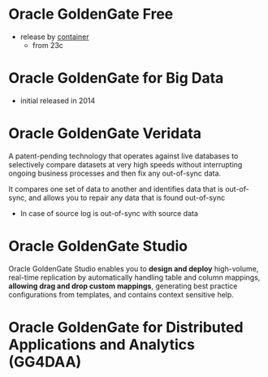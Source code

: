 # Oracle GoldenGate Free
- release by [container](https://container-registry.oracle.com/ords/f?p=113:4:4880508221012:::4:P4_REPOSITORY,AI_REPOSITORY,AI_REPOSITORY_NAME,P4_REPOSITORY_NAME,P4_EULA_ID,P4_BUSINESS_AREA_ID:1743,1743,Oracle%20GoldenGate%20Free,Oracle%20GoldenGate%20Free,1,0&cs=3YeUI9hI4_GlogC3O2QhGtU2rL9EHnP88EmwUQKht6hOFn_lmeqL4RfeUvnBsOuXiwhHDYSisOjoPCVn_SelYpg) 
  - from 23c


# Oracle GoldenGate for Big Data
- initial released in 2014

# Oracle GoldenGate Veridata
A patent-pending technology that operates against live databases to selectively compare datasets at very high speeds without interrupting ongoing business processes and then fix any out-of-sync data.

It compares one set of data to another and identifies data that is out-of-sync, and allows you to repair any data that is found out-of-sync
- In case of source log is out-of-sync with source data

# Oracle GoldenGate Studio
Oracle GoldenGate Studio enables you to **design and deploy** high-volume, real-time replication by automatically handling table and column mappings, **allowing drag and drop custom mappings**, generating best
practice configurations from templates, and contains context sensitive help.

# Oracle GoldenGate for Distributed Applications and Analytics (GG4DAA)
